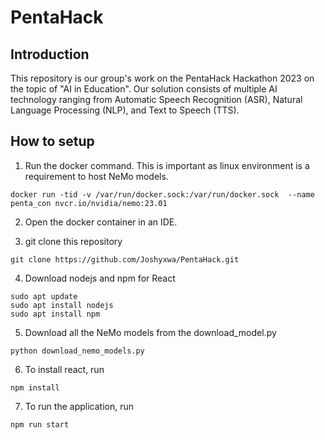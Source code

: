 # PentaHack

## Introduction
This repository is our group's work on the PentaHack Hackathon 2023 on the topic of "AI in Education". Our solution consists of multiple AI technology ranging from Automatic Speech Recognition (ASR), Natural Language Processing (NLP), and Text to Speech (TTS).

## How to setup

1) Run the docker command. This is important as linux environment is a requirement to host NeMo models.
```
docker run -tid -v /var/run/docker.sock:/var/run/docker.sock  --name penta_con nvcr.io/nvidia/nemo:23.01
```
2) Open the docker container in an IDE.

3) git clone this repository
```
git clone https://github.com/Joshyxwa/PentaHack.git
```

4) Download nodejs and npm for React
```
sudo apt update
sudo apt install nodejs
sudo apt install npm
```

5) Download all the NeMo models from the download_model.py
```
python download_nemo_models.py
```

6) To install react, run
```
npm install
```

7) To run the application, run
```
npm run start
```
